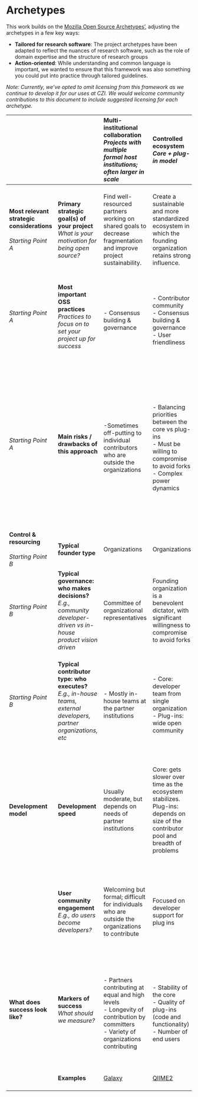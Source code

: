 # Archetypes

This work builds on the [Mozilla Open Source Archetypes’](https://blog.mozilla.org/wp-content/uploads/2018/05/MZOTS_OS_Archetypes_report_ext_scr.pdf), adjusting the archetypes in a few key ways:
- **Tailored for research software**: The project archetypes have been adapted to reflect the nuances of research software, such as the role of domain expertise and the structure of research groups
- **Action-oriented**: While understanding and common language is important, we wanted to ensure that this framework was also something you could put into practice through tailored guidelines.

*Note: Currently, we’ve opted to omit licensing from this framework as we continue to develop it for our uses at CZI. We would welcome community contributions to this document to include suggested licensing for each archetype.*


|  |  | Multi-institutional collaboration<br>*Projects with multiple formal host institutions; often larger in scale* | Controlled ecosystem<br>*Core \+ plug-in model* | Scientific Platform<br>*Hosted applications with a single canonical instance* | Rocket Ship to Moon<br>*Prototypes with rapid iteration by the founder* | Rocket Ship to Alpha Centauri<br>*More mature projects still owned by the founder* | Scientific Library / Pipeline<br>*More mature specialized projects where any expert can contribute* | Wide Open<br>*Democratic projects open to anyone* | Bathwater<br>*“Might as well” make it open<br>(abandoned rocket ships)* |
| :---- | :---- | :---- | :---- | :---- | :---- | :---- | :---- | :---- | :---- |
| **Most relevant strategic considerations**<br><br>*Starting Point A* | **Primary strategic goal(s) of your project** <br>*What is your motivation for being open source?* | Find well-resourced partners working on shared goals to decrease fragmentation and improve project sustainability. | Create a sustainable and more standardized ecosystem in which the founding organization retains strong influence.  | Democratizing access to analysis tools / data (often via a centralized GUI), which may have a standard setting effect for a field. | Fast and focused development to test a scientific or technological hypothesis | Fast and focused development of a high-confidence solution to a high-priority problem. Founders retain strong influence. | Pool development efforts to solve shared core problems & standardize analysis. Open to anyone with domain expertise. | Large-scale collaboration; community can become self-sustaining  | Unmaintained projects open sourced for the sake of experimenting in the open: maybe someone else will find this useful. |
| *Starting Point A* | **Most important OSS practices**<br> *Practices to focus on to set your project up for success* | <br>\- Consensus building & governance | <br>\- Contributor community  <br>\- Consensus building & governance<br>\- User friendliness | <br>\- User friendliness<br>\- Start thinking about sustainability <br>\- this is a high risk archetype long-term | <br>\- Minimum SOPs | <br>\- Start thinking about sustainability <br>\- this is a high risk archetype long-term<br>\- User friendliness | <br>\- Contributor community management<br>\- Consensus building and governance<br>\- User friendliness <br>\- Sustainability | <br>\- Contributor community management<br>\- Consensus building and governance<br>\- User friendliness <br>\- Sustainability | Minimum SOPs |
| *Starting Point A* | **Main risks / drawbacks of this approach** | <br>\-Sometimes off-putting to individual contributors who are outside the organizations | <br>\- Balancing priorities between the core vs plug-ins <br>\- Must be willing to compromise to avoid forks  <br>\- Complex power dynamics | <br>\- Low “bus factor” is a concern for long-term sustainability <br>\- Resource intensive as execution is usually all in-house and users are often non-coding <br>\- Tightly coupled frontend and backend make it harder to contribute and / or adapt for adjacent use cases. | <br>\- Everything depends on success of original vision<br>\- Missing out on partnership opportunities, making competition more likely | <br>\- Everything depends on success of original vision<br>\- Missing out on partnership opportunities, making competition more likely<br>\- Low “bus factor” is a concern for long-term sustainability | <br>\- Standard setting relies on broad adoption<br>\- High barriers to entry; relatively small developer pool <br>\- In rapidly evolving fields, requires a lot of maintenance to keep up with changing best practices | <br>\- Founders must be willing to share decision making with the community <br>\- Significant effort required to maintain onboarding paths & manage all participants  | <br>\- Expectation management is critical |
| **Control & resourcing**<br><br>*Starting Point B*| **Typical founder type** | Organizations | Organizations | Organizations | Organizations or individuals | Organizations or individuals | Organizations or individuals | Organizations or individuals | Organizations or individuals |
| *Starting Point B* | **Typical governance: who makes decisions?**<br>*E.g., community developer-driven vs in-house product vision driven* | Committee of organizational representatives | Founding organization is a benevolent dictator, with significant willingness to compromise to avoid forks | Development team and leadership of single host institution | Development team and leadership of single host organization / lab | Development team and leadership of single host organization / lab | Core developer-driven: small group of expert core contributors | Group-based; consensus / democratic  | N/A |
| *Starting Point B* | **Typical contributor type: who executes?** <br>*E.g., in-house teams, external developers, partner organizations, etc* | <br>\- Mostly in-house teams at the partner institutions | <br>\- Core: developer team from single organization <br>\- Plug-ins: wide open community | <br>\- Developer team from single organization, possibly in collaboration with experts from the relevant field | <br>\- Close-knit developer team from single organization / lab | <br>\- Close-knit developer team from single organization / lab <br>\- Collaboration only available from trusted partners who share a very specific vision<br> | <br>\- Developers with (access to) expertise in the relevant field | <br>\- Open to anyone  | N/A |
| **Development model** | **Development speed** | Usually moderate, but depends on needs of partner institutions | Core: gets slower over time as the ecosystem stabilizes. <br>Plug-ins: depends on size of the contributor pool and breadth of problems | Moderate and ongoing, depending on user needs and pace of scientific advancement | Fast; escape velocity | Faster than scientific library because of lower communication and process overhead | Moderate and ongoing, adapting to user needs and pace of scientific advancement. May get slower over time as the underlying scientific methodology  and the library stabilize. | Slow-medium; some process overhead | N/A |
|  | **User community engagement**  *E.g., do users become developers?*<br> | Welcoming but formal; difficult for individuals who are outside the organizations to contribute | Focused on developer support for plug ins | Service-oriented for end users. Minimal contributor community. | Focused on acquiring and learning from a core group of early adopters. | Service-oriented, focused on building out user community. | Users are (usually) experts and may become contributors; building consensus and incorporating their input is key. | Variable. Users may become contributors. | N/A |
| **What does success look like?** | **Markers of success** *What should we measure?* | <br>\- Partners contributing at equal and high levels <br>\- Longevity of contribution by committers <br>\- Variety of organizations contributing | <br>\- Stability of the core <br>\- Quality of plug-ins (code and functionality) <br>\- Number of end users | <br>\- Adoption and use of tool by intended audience  | <br>\- Speed of development <br>\- Achieving original technical goals and testing hypothesis | <br>\- Speed of development <br>\- Increasing user base, becoming community standard  | <br>\- Adoption by users in intended domain (perhaps even dominant adoption) <br>\- Attracts contributors with strong expertise <br>\- High quality of code | <br>\- Growth in number of contributors <br>\- Efficiency of contribution <br>\- Diversity of voices in decision making | <br>\- Forks |
|  | **Examples** | [Galaxy](https://usegalaxy.org/) | [QIIME2](https://qiime2.org/) | [UCSC Genome Browser](https://genome.ucsc.edu/) | most early stage projects | [Seurat](https://satijalab.org/seurat/) | [IQ-TREE](http://www.iqtree.org/) | [bokeh](https://bokeh.org/)  | Most “gradware” |